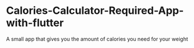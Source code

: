 # Calories-Calculator-Required-App-with-flutter
A small app that gives you the amount of calories you need for your weight
